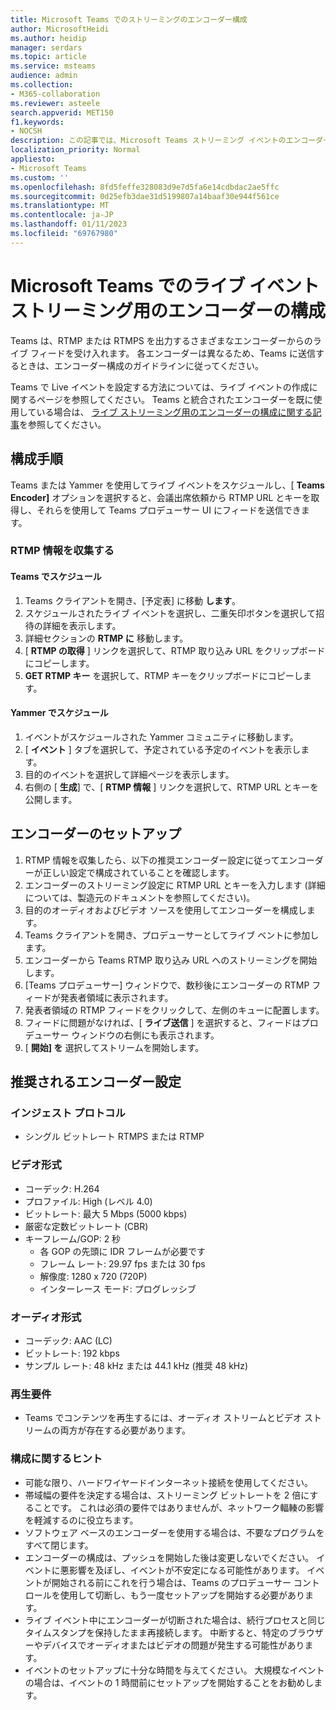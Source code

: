 ```yaml
---
title: Microsoft Teams でのストリーミングのエンコーダー構成
author: MicrosoftHeidi
ms.author: heidip
manager: serdars
ms.topic: article
ms.service: msteams
audience: admin
ms.collection:
- M365-collaboration
ms.reviewer: asteele
search.appverid: MET150
f1.keywords:
- NOCSH
description: この記事では、Microsoft Teams ストリーミング イベントのエンコーダー ベースの RTMP 構成について説明します。
localization_priority: Normal
appliesto:
- Microsoft Teams
ms.custom: ''
ms.openlocfilehash: 8fd5feffe328083d9e7d5fa6e14cdbdac2ae5ffc
ms.sourcegitcommit: 0d25efb3dae31d5199807a14baaf30e944f561ce
ms.translationtype: MT
ms.contentlocale: ja-JP
ms.lasthandoff: 01/11/2023
ms.locfileid: "69767980"
---
```

# <a name="configuring-encoders-for-live-event-streaming-in-microsoft-teams"></a>Microsoft Teams でのライブ イベント ストリーミング用のエンコーダーの構成

Teams は、RTMP または RTMPS を出力するさまざまなエンコーダーからのライブ フィードを受け入れます。 各エンコーダーは異なるため、Teams に送信するときは、エンコーダー構成のガイドラインに従ってください。

Teams で Live イベントを設定する方法については、ライブ イベントの作成に関するページを参照してください。 Teams と統合されたエンコーダーを既に使用している場合は、 [ライブ ストリーミング用のエンコーダーの構成に関する記事](teams-encoder-setup.md)を参照してください。

## <a name="configuration-steps"></a>構成手順

Teams または Yammer を使用してライブ イベントをスケジュールし、[ **Teams Encoder]** オプションを選択すると、会議出席依頼から RTMP URL とキーを取得し、それらを使用して Teams プロデューサー UI にフィードを送信できます。

### <a name="gather-the-rtmp-information"></a>RTMP 情報を収集する

#### <a name="scheduled-in-teams"></a>Teams でスケジュール

1. Teams クライアントを開き、[予定表] に移動 **します**。
1. スケジュールされたライブ イベントを選択し、二重矢印ボタンを選択して招待の詳細を表示します。
1. 詳細セクションの **RTMP に** 移動します。
1. [ **RTMP の取得** ] リンクを選択して、RTMP 取り込み URL をクリップボードにコピーします。
1. **GET RTMP キー** を選択して、RTMP キーをクリップボードにコピーします。

#### <a name="scheduled-in-yammer"></a>Yammer でスケジュール

1. イベントがスケジュールされた Yammer コミュニティに移動します。
1. [ **イベント** ] タブを選択して、予定されている予定のイベントを表示します。
1. 目的のイベントを選択して詳細ページを表示します。
1. 右側の [ **生成**] で、[ **RTMP 情報** ] リンクを選択して、RTMP URL とキーを公開します。

## <a name="encoder-setup"></a>エンコーダーのセットアップ

1. RTMP 情報を収集したら、以下の推奨エンコーダー設定に従ってエンコーダーが正しい設定で構成されていることを確認します。
1. エンコーダーのストリーミング設定に RTMP URL とキーを入力します (詳細については、製造元のドキュメントを参照してください)。
1. 目的のオーディオおよびビデオ ソースを使用してエンコーダーを構成します。
1. Teams クライアントを開き、プロデューサーとしてライブ ベントに参加します。
1. エンコーダーから Teams RTMP 取り込み URL へのストリーミングを開始します。
1. [Teams プロデューサー] ウィンドウで、数秒後にエンコーダーの RTMP フィードが発表者領域に表示されます。
1. 発表者領域の RTMP フィードをクリックして、左側のキューに配置します。
1. フィードに問題がなければ、[ **ライブ送信** ] を選択すると、フィードはプロデューサー ウィンドウの右側にも表示されます。
1. [ **開始] を** 選択してストリームを開始します。

## <a name="recommended-encoder-settings"></a>推奨されるエンコーダー設定

### <a name="ingest-protocols"></a>インジェスト プロトコル

- シングル ビットレート RTMPS または RTMP

### <a name="video-format"></a>ビデオ形式

- コーデック: H.264
- プロファイル: High (レベル 4.0)
- ビットレート: 最大 5 Mbps (5000 kbps)
- 厳密な定数ビットレート (CBR)
- キーフレーム/GOP: 2 秒
  - 各 GOP の先頭に IDR フレームが必要です
  - フレーム レート: 29.97 fps または 30 fps
  - 解像度: 1280 x 720 (720P)
  - インターレース モード: プログレッシブ

### <a name="audio-format"></a>オーディオ形式

- コーデック: AAC (LC)
- ビットレート: 192 kbps
- サンプル レート: 48 kHz または 44.1 kHz (推奨 48 kHz)

### <a name="playback-requirements"></a>再生要件

- Teams でコンテンツを再生するには、オーディオ ストリームとビデオ ストリームの両方が存在する必要があります。

### <a name="configuration-tips"></a>構成に関するヒント

- 可能な限り、ハードワイヤードインターネット接続を使用してください。
- 帯域幅の要件を決定する場合は、ストリーミング ビットレートを 2 倍にすることです。 これは必須の要件ではありませんが、ネットワーク輻輳の影響を軽減するのに役立ちます。
- ソフトウェア ベースのエンコーダーを使用する場合は、不要なプログラムをすべて閉じます。
- エンコーダーの構成は、プッシュを開始した後は変更しないでください。 イベントに悪影響を及ぼし、イベントが不安定になる可能性があります。 イベントが開始される前にこれを行う場合は、Teams のプロデューサー コントロールを使用して切断し、もう一度セットアップを開始する必要があります。
- ライブ イベント中にエンコーダーが切断された場合は、続行プロセスと同じタイムスタンプを保持したまま再接続します。 中断すると、特定のブラウザーやデバイスでオーディオまたはビデオの問題が発生する可能性があります。
- イベントのセットアップに十分な時間を与えてください。 大規模なイベントの場合は、イベントの 1 時間前にセットアップを開始することをお勧めします。
